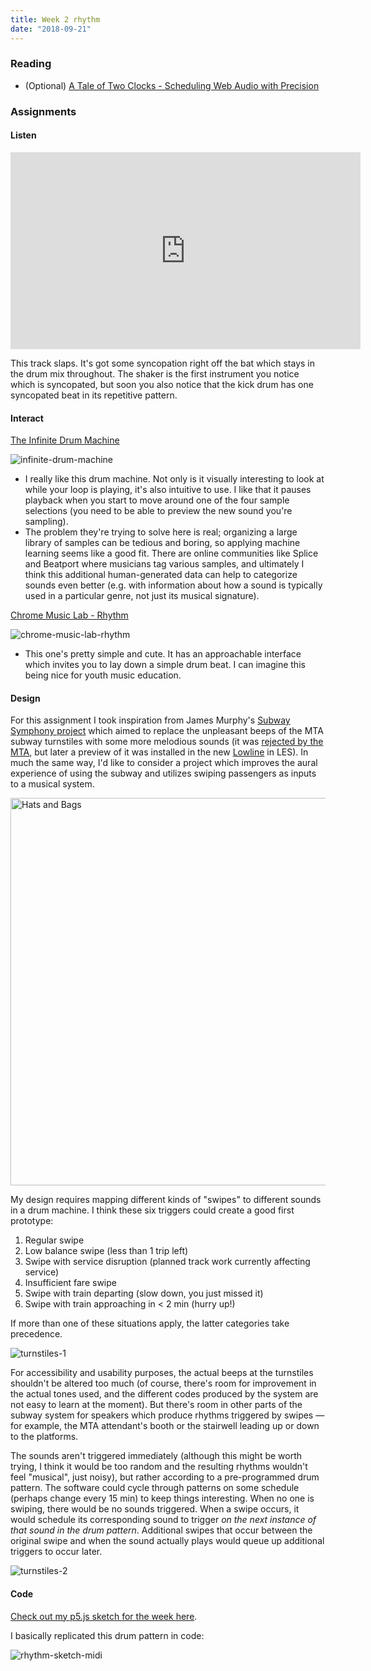 ```yaml
---
title: Week 2 rhythm
date: "2018-09-21"
---
```


### Reading

-   (Optional) [A Tale of Two Clocks - Scheduling Web Audio with Precision](https://www.html5rocks.com/en/tutorials/audio/scheduling/)

### Assignments

#### Listen

<iframe width="560" height="315" src="https://www.youtube.com/embed/B7PeGqqGiFo" frameborder="0" allow="encrypted-media" allowfullscreen></iframe>

This track slaps. It's got some syncopation right off the bat which stays in the drum mix throughout. The shaker is the first instrument you notice which is syncopated, but soon you also notice that the kick drum has one syncopated beat in its repetitive pattern.

#### Interact

[The Infinite Drum Machine](https://experiments.withgoogle.com/ai/drum-machine/view/)

![infinite-drum-machine](infinite-drum-machine.gif)

-   I really like this drum machine. Not only is it visually interesting to look at while your loop is playing, it's also intuitive to use. I like that it pauses playback when you start to move around one of the four sample selections (you need to be able to preview the new sound you're sampling).
-   The problem they're trying to solve here is real; organizing a large library of samples can be tedious and boring, so applying machine learning seems like a good fit. There are online communities like Splice and Beatport where musicians tag various samples, and ultimately I think this additional human-generated data can help to categorize sounds even better (e.g. with information about how a sound is typically used in a particular genre, not just its musical signature).

[Chrome Music Lab - Rhythm](https://musiclab.chromeexperiments.com/Rhythm/)

![chrome-music-lab-rhythm](chrome-music-lab-rhythm.gif)

-   This one's pretty simple and cute. It has an approachable interface which invites you to lay down a simple drum beat. I can imagine this being nice for youth music education.

#### Design

For this assignment I took inspiration from James Murphy's [Subway Symphony project](http://gothamist.com/2014/02/24/video_james_murphy_tests_out_subway.php) which aimed to replace the unpleasant beeps of the MTA subway turnstiles with some more melodious sounds (it was [rejected by the MTA](https://pitchfork.com/news/59966-james-murphy-partners-with-heineken-for-subway-turnstile-music-project-mta-denies-it-will-happen/), but later a preview of it was installed in the new [Lowline](https://ny.curbed.com/2016/7/7/12122964/james-murphy-lowline-lab-subway-music) in LES). In much the same way, I'd like to consider a project which improves the aural experience of using the subway and utilizes swiping passengers as inputs to a musical system.

<a data-flickr-embed="true"  href="https://www.flickr.com/photos/jpstjohn/15146385312/in/photolist-p5rbEm-bfAkPx-649JJ1-6LnHk-6UazNw-3hhu8e-6UazAb-6U6AoZ-6UaDKN-6U6Cr4-6UaCrC-Bq9Vi-6U6DhP-6UaDvL-6U6BuF-6U6BWp-6U6vRD-6U6zq6-6Uaz9d-6UaxaE-6UaADf-6UaDjo-6UaApL-6U6vvt-6U6Bi8-7PauQS-6U6DwB-6Uaxo1-6U6CbH-6U6x6K-6UawVQ-6U6A9X-6UayeA-6UaznG-6UayWu-6UaBNj-6U6wT8-6Uayr3-6U6ACX-6UaBAC-C4QF5-6LnNo-6Ar9dw-7R8QtW-mZW6Ua-bxRFnX-e8JCH1-C4Qz2-agSgkc-mZXP7C" title="Hats and Bags"><img src="https://farm4.staticflickr.com/3910/15146385312_a57fab9b80_c.jpg" width="800" height="620" alt="Hats and Bags"></a><script async src="//embedr.flickr.com/assets/client-code.js" charset="utf-8"></script>

My design requires mapping different kinds of "swipes" to different sounds in a drum machine. I think these six triggers could create a good first prototype:

1. Regular swipe
2. Low balance swipe (less than 1 trip left)
3. Swipe with service disruption (planned track work currently affecting service)
4. Insufficient fare swipe
5. Swipe with train departing (slow down, you just missed it)
6. Swipe with train approaching in < 2 min (hurry up!)

If more than one of these situations apply, the latter categories take precedence.

![turnstiles-1](turnstiles-1.jpg)

For accessibility and usability purposes, the actual beeps at the turnstiles shouldn't be altered too much (of course, there's room for improvement in the actual tones used, and the different codes produced by the system are not easy to learn at the moment). But there's room in other parts of the subway system for speakers which produce rhythms triggered by swipes &mdash; for example, the MTA attendant's booth or the stairwell leading up or down to the platforms.

The sounds aren't triggered immediately (although this might be worth trying, I think it would be too random and the resulting rhythms wouldn't feel "musical", just noisy), but rather according to a pre-programmed drum pattern. The software could cycle through patterns on some schedule (perhaps change every 15 min) to keep things interesting. When no one is swiping, there would be no sounds triggered. When a swipe occurs, it would schedule its corresponding sound to trigger _on the next instance of that sound in the drum pattern_. Additional swipes that occur between the original swipe and when the sound actually plays would queue up additional triggers to occur later.

![turnstiles-2](turnstiles-2.jpg)

#### Code

[Check out my p5.js sketch for the week here](/projects/code-of-music/rhythm-sketch).

I basically replicated this drum pattern in code:

![rhythm-sketch-midi](rhythm-sketch-midi.jpg)
